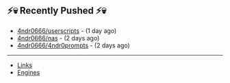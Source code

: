 ## ⚡💀 Recently Pushed ⚡💀


- [4ndr0666/userscripts](https://github.com/4ndr0666/userscripts) - (1 day ago)
- [4ndr0666/nas](https://github.com/4ndr0666/nas) - (2 days ago)
- [4ndr0666/4ndr0prompts](https://github.com/4ndr0666/4ndr0prompts) - (2 days ago)

---
- [Links](https://github.com/4ndr0666/Links/blob/main/README.md)        
- [Engines](https://github.com/hoothin/SearchJumper/discussions/73)    

